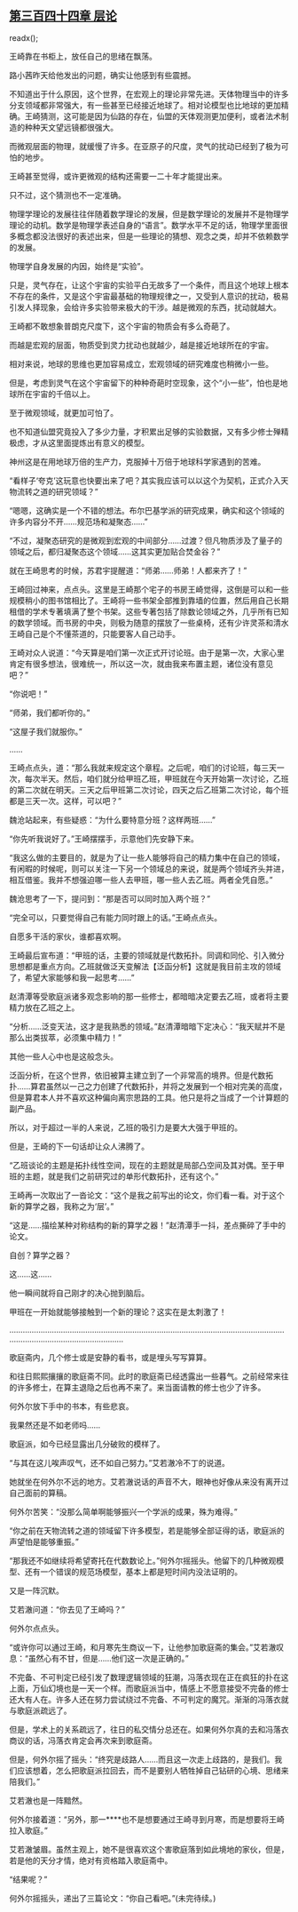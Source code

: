 ## [第三百四十四章 层论](https://www.xxbiquge.com/11_11207/9109092.html)
readx();

  王崎靠在书柜上，放任自己的思绪在飘荡。

  路小茜昨天给他发出的问题，确实让他感到有些震撼。

  不知道出于什么原因，这个世界，在宏观上的理论非常先进。天体物理当中的许多分支领域都非常强大，有一些甚至已经接近地球了。相对论模型也比地球的更加精确。王崎猜测，这可能是因为仙路的存在，仙盟的天体观测更加便利，或者法术制造的种种天文望远镜都很强大。

  而微观层面的物理，就缓慢了许多。在亚原子的尺度，灵气的扰动已经到了极为可怕的地步。

  王崎甚至觉得，或许更微观的结构还需要一二十年才能提出来。

  只不过，这个猜测也不一定准确。

  物理学理论的发展往往伴随着数学理论的发展，但是数学理论的发展并不是物理学理论的动机。数学是物理学表述自身的“语言”。数学水平不足的话，物理学里面很多概念都没法很好的表述出来，但是一些理论的猜想、观念之类，却并不依赖数学的发展。

  物理学自身发展的内因，始终是“实验”。

  只是，灵气存在，让这个宇宙的实验平白无故多了一个条件，而且这个地球上根本不存在的条件，又是这个宇宙最基础的物理规律之一，又受到人意识的扰动，极易引发人择现象，会给许多实验带来极大的干涉。越是微观的东西，扰动就越大。

  王崎都不敢想象普朗克尺度下，这个宇宙的物质会有多么奇葩了。

  而越是宏观的层面，物质受到灵力扰动也就越少，越是接近地球所在的宇宙。

  相对来说，地球的思维也更加容易成立，宏观领域的研究难度也稍微小一些。

  但是，考虑到灵气在这个宇宙留下的种种奇葩时空现象，这个“小一些”，怕也是地球所在宇宙的千倍以上。

  至于微观领域，就更加可怕了。

  也不知道仙盟究竟投入了多少力量，才积累出足够的实验数据，又有多少修士殚精极虑，才从这里面提炼出有意义的模型。

  神州这是在用地球万倍的生产力，克服掉十万倍于地球科学家遇到的苦难。

  “看样子‘夸克’这玩意也快要出来了吧？其实我应该可以以这个为契机，正式介入天物流转之道的研究领域？”

  “嗯嗯，这确实是一个不错的想法。布尔巴基学派的研究成果，确实和这个领域的许多内容分不开……规范场和凝聚态……”

  “不过，凝聚态研究的是微观到宏观的中间部分……过渡？但凡物质涉及了量子的领域之后，都归凝聚态这个领域……这其实更加贴合焚金谷？”

  就在王崎思考的时候，苏君宇提醒道：“师弟……师弟！人都来齐了！”

  王崎回过神来，点点头。这里是王崎那个宅子的书房王崎觉得，这倒是可以和一些规模稍小的图书馆相比了。王崎将一些书架全部推到靠墙的位置，然后用自己长期租借的学术专著填满了整个书架。这些专著包括了除数论领域之外，几乎所有已知的数学领域。而书房的中央，则极为随意的摆放了一些桌椅，还有少许灵茶和清水王崎自己是个不懂茶道的，只能要客人自己动手。

  王崎对众人说道：“今天算是咱们第一次正式开讨论班。由于是第一次，大家心里肯定有很多想法，很难统一，所以这一次，就由我来布置主题，诸位没有意见吧？”

  “你说吧！”

  “师弟，我们都听你的。”

  “这屋子我们就服你。”

  ……

  王崎点点头，道：“那么我就来规定这个章程。之后呢，咱们的讨论班，每三天一次，每次半天。然后，咱们就分给甲班乙班，甲班就在今天开始第一次讨论，乙班的第二次就在明天。三天之后甲班第二次讨论，四天之后乙班第二次讨论，每个班都是三天一次。这样，可以吧？”

  魏沧站起来，有些疑惑：“为什么要特意分班？这样两班……”

  “你先听我说好了。”王崎摆摆手，示意他们先安静下来。

  “我这么做的主要目的，就是为了让一些人能够将自己的精力集中在自己的领域，有闲暇的时候呢，则可以关注一下另一个领域总的来说，就是两个领域齐头并进，相互借鉴。我并不想强迫哪一些人去甲班，哪一些人去乙班。两者全凭自愿。”

  魏沧思考了一下，提问到：“那是否可以同时加入两个班？”

  “完全可以，只要觉得自己有能力同时跟上的话。”王崎点点头。

  自愿多干活的家伙，谁都喜欢啊。

  王崎最后宣布道：“甲班的话，主要的领域就是代数拓扑。同调和同伦、引入微分思想都是重点方向。乙班就做泛天变解法【泛函分析】这就是我目前主攻的领域了，希望大家能够和我一起思考……”

  赵清潭等受歌庭派诸多观念影响的那一些修士，都暗暗决定要去乙班，或者将主要精力放在乙班之上。

  “分析……泛变天法，这才是我熟悉的领域。”赵清潭暗暗下定决心：“我天赋并不是那么出类拔萃，必须集中精力！”

  其他一些人心中也是这般念头。

  泛函分析，在这个世界，依旧被算主建立到了一个非常高的境界。但是代数拓扑……算君虽然以一己之力创建了代数拓扑，并将之发展到一个相对完美的高度，但是算君本人并不喜欢这种偏向离宗思路的工具。他只是将之当成了一个计算题的副产品。

  所以，对于超过一半的人来说，乙班的吸引力是要大大强于甲班的。

  但是，王崎的下一句话却让众人沸腾了。

  “乙班谈论的主题是拓扑线性空间，现在的主题就是局部凸空间及其对偶。至于甲班的主题，就是我们之前研究过的单形代数拓扑，还有这个。”

  王崎再一次取出了一沓论文：“这个是我之前写出的论文，你们看一看。对于这个新的算学之器，我称之为‘层’。”

  “这是……描绘某种对称结构的新的算学之器！”赵清潭手一抖，差点撕碎了手中的论文。

  自创？算学之器？

  这……这……

  他一瞬间就将自己刚才的决心抛到脑后。

  甲班在一开始就能够接触到一个新的理论？这实在是太刺激了！

  …………………………………………………………………………………………………………………………………………………………

  歌庭斋内，几个修士或是安静的看书，或是埋头写写算算。

  和往日熙熙攘攘的歌庭斋不同。此时的歌庭斋已经透露出一些暮气。之前经常来往的许多修士，在算主退隐之后也再不来了。来当面请教的修士也少了许多。

  何外尔放下手中的书本，有些悲哀。

  我果然还是不如老师吗……

  歌庭派，如今已经显露出几分破败的模样了。

  “与其在这儿唉声叹气，还不如自己努力。”艾若澈冷不丁的说道。

  她就坐在何外尔不远的地方。艾若澈说话的声音不大，眼神也好像从来没有离开过自己面前的算稿。

  何外尔苦笑：“没那么简单啊能够振兴一个学派的成果，殊为难得。”

  “你之前在天物流转之道的领域留下许多模型，若是能够全部证得的话，歌庭派的声望怕是能够重振。”

  “那我还不如继续将希望寄托在代数数论上。”何外尔摇摇头。他留下的几种微观模型、还有一个错误的规范场模型，基本上都是短时间内没法证明的。

  又是一阵沉默。

  艾若澈问道：“你去见了王崎吗？”

  何外尔点点头。

  “或许你可以通过王崎，和月寒先生商议一下，让他参加歌庭斋的集会。”艾若澈叹息：“虽然心有不甘，但是……他们这一次是正确的。”

  不完备、不可判定已经引发了数理逻辑领域的狂潮，冯落衣现在正在疯狂的扑在这上面，万仙幻境也是一天一个样。而歌庭派当中，情感上不愿意接受不完备的修士还大有人在。许多人还在努力尝试绕过不完备、不可判定的魔咒。渐渐的冯落衣就与歌庭派疏远了。

  但是，学术上的关系疏远了，往日的私交情分总还在。如果何外尔真的去和冯落衣商议的话，冯落衣肯定会再次来到歌庭斋。

  但是，何外尔摇了摇头：“终究是歧路人……而且这一次走上歧路的，是我们。我们应该想着，怎么把歌庭派拉回去，而不是要别人牺牲掉自己钻研的心境、思绪来陪我们。”

  艾若澈也是一阵黯然。

  何外尔接着道：“另外，那一****也不是想要通过王崎寻到月寒，而是想要将王崎拉入歌庭。”

  艾若澈皱眉。虽然主观上，她不是很喜欢这个害歌庭落到如此境地的家伙，但是，若是他的天分才情，绝对有资格踏入歌庭斋中。

  “结果呢？”

  何外尔摇摇头，递出了三篇论文：“你自己看吧。”(未完待续。)
